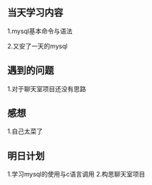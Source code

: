 ## 当天学习内容
1.mysql基本命令与语法

2.又安了一天的mysql
## 遇到的问题
1.对于聊天室项目还没有思路
## 感想
1.自己太菜了
## 明日计划
1.学习mysql的使用与c语言调用
2.构思聊天室项目

